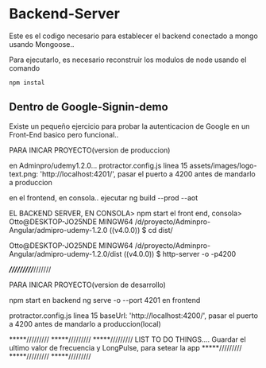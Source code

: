 ﻿# Backend-Server

Este es el codigo necesario para establecer el backend 
conectado a mongo usando Mongoose..

Para ejecutarlo, es necesario reconstruir los modulos
de node usando el comando

```
npm instal
```

## Dentro de Google-Signin-demo

Existe un pequeño ejercicio para probar la autenticacion
de Google en un Front-End basico pero funcional..

PARA INICAR PROYECTO(version de produccion)

en Adminpro/udemy1.2.0...
protractor.config.js linea 15 
    assets/images/logo-text.png: 'http://localhost:4201/',
pasar el puerto a 4200 antes de mandarlo a produccion


en el frontend, en consola..
ejecutar
ng build --prod --aot


EL BACKEND SERVER, EN CONSOLA> npm start
el front end, consola>
Otto@DESKTOP-JO25NDE MINGW64 /d/proyecto/Adminpro-Angular/admipro-udemy-1.2.0 ((v4.0.0))
$ cd dist/

Otto@DESKTOP-JO25NDE MINGW64 /d/proyecto/Adminpro-Angular/admipro-udemy-1.2.0/dist ((v4.0.0))
$ http-server -o -p4200


*********/////////*********///////

PARA INICAR PROYECTO(version de desarrollo)

npm start en backend
ng serve -o --port 4201 en frontend

protractor.config.js linea 15 
    baseUrl: 'http://localhost:4200/',
pasar el puerto a 4200 antes de mandarlo a produccion(local)





*****/////////
*****/////////
*****/////////
            LIST TO DO THINGS....
            Guardar el ultimo valor de frecuencia y LongPulse, para setear la app
*****/////////
*****/////////
*****/////////


